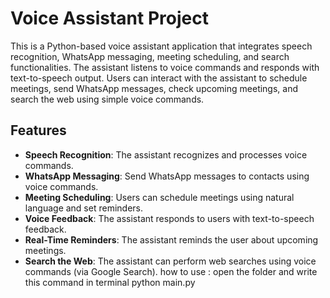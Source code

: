 # Voice Assistant Project

This is a Python-based voice assistant application that integrates speech recognition, WhatsApp messaging, meeting scheduling, and search functionalities. The assistant listens to voice commands and responds with text-to-speech output. Users can interact with the assistant to schedule meetings, send WhatsApp messages, check upcoming meetings, and search the web using simple voice commands.

## Features

- **Speech Recognition**: The assistant recognizes and processes voice commands.
- **WhatsApp Messaging**: Send WhatsApp messages to contacts using voice commands.
- **Meeting Scheduling**: Users can schedule meetings using natural language and set reminders.
- **Voice Feedback**: The assistant responds to users with text-to-speech feedback.
- **Real-Time Reminders**: The assistant reminds the user about upcoming meetings.
- **Search the Web**: The assistant can perform web searches using voice commands (via Google Search).
how to use :
open the folder and write this command in terminal python main.py

